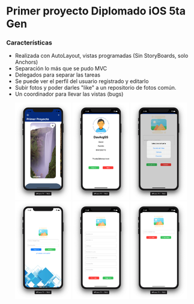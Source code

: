 # Primer proyecto Diplomado iOS 5ta Gen


### Características

- Realizada con AutoLayout, vistas programadas (Sin StoryBoards, solo Anchors)
- Separación lo más que se pudo MVC
- Delegados para separar las tareas 
- Se puede ver el perfil del usuario registrado y editarlo
- Subir fotos y poder darles "like" a un repositorio de fotos común.
- Un coordinador para llevar las vistas (bugs)

<p align="center">
  <img src="img/1.png" width="150"/>
  <img src="img/2.png" width="150"/>
  <img src="img/3.png" width="150" />
  <img src="img/4.png" width="150" />
  <img src="img/5.png" width="150" />
  <img src="img/6.png" width="150" />
</p>